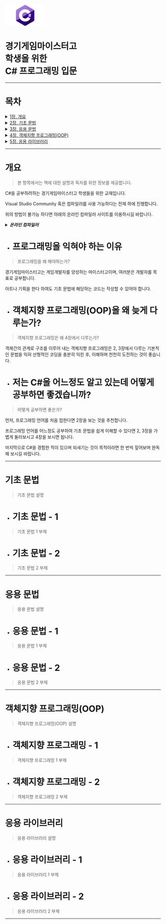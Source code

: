 
<img id="Img_CSharp" src="./Images/CSharp.png" width=128 height=72> 

경기게임마이스터고 <br>
학생을 위한 <br>
C# 프로그래밍 입문
=================

---

# 목차

<details>
<summary><a href="#개요"> 1장. 개요 </a></summary>
<br>

- [(C#) 프로그래밍을 익혀야 하는 이유](#프로그래밍을-익혀야-하는-이유)
- [객체지향 프로그래밍(OOP)을 왜 늦게 다루는가?](#객체지향-프로그래밍(OOP)을-왜-늦게-다루는가?)
- [개요 - 3](#개요---3)

</details>


<details>
<summary><a href="#기초-문법"> 2장. 기초 문법 </a></summary>
<br>

- [기초 문법 - 2](#기초-문법---2)
- [기초 문법 - 3](#기초-문법---3)

</details>

<details>
<summary><a href="#응용-문법"> 3장. 응용 문법 </a></summary>
<br>

- [응용 문법 - 2](#응용-문법---2)
- [응용 문법 - 3](#응용-문법---3)

</details>

<details>
<summary><a href="#객체지향-프로그래밍(OOP)"> 4장. 객체지향 프로그래밍(OOP) </a></summary>
<br>

- [객체지향 프로그래밍 - 2](#객체지향-프로그래밍---2)
- [객체지향 프로그래밍 - 3](#객체지향-프로그래밍---3)

</details>

<details>
<summary><a href="#응용-라이브러리"> 5장. 응용 라이브러리 </a></summary>
<br>

- [응용 라이브러리 - 2](#응용-라이브러리---2)
- [응용 라이브러리 - 3](#응용-라이브러리---3)

</details>


---

# 개요
> 본 항목에서는 책에 대한 설명과 독자를 위한 정보를 제공합니다.

C#을 공부하려하는 경기게임마이스터고 학생들을 위한 교재입니다.

Visual Studio Community 혹은 컴파일러를 사용 가능하다는 전제 하에 진행합니다.

위의 방법이 불가능 하다면 아래의 온라인 컴파일러 사이트를 이용하시길 바랍니다.

<details>
<summary><i><strong>온라인 컴파일러</strong></i></summary>
<br>

- [Programiz(Light, Dark)](https://www.programiz.com/csharp-programming/online-compiler/)
- [Rextester(Light, Dark)](https://rextester.com/)
- [Dotnetfiddle(Light)](https://dotnetfiddle.net/)
- [OnlineGdb(Light, Dark)](https://www.onlinegdb.com/online_csharp_compiler)

</details>

+ # 프로그래밍을 익혀야 하는 이유
> 프로그래밍을 왜 해야하는가?

경기게임마이스터고는 게임개발자를 양성하는 마이스터고이며, 여러분은 개발자를 목표로 공부합니다.

아트나 기획을 한다 하여도 기초 문법에 해당하는 코드는 작성할 수 있어야 합니다.

+ # 객체지향 프로그래밍(OOP)을 왜 늦게 다루는가?
> 객체지향 프로그래밍은 왜 4장에서 다루는가?

객체간의 관계로 구조를 이루어 내는 객체지향 프로그래밍은 2, 3장에서 다루는 기본적인 문법을 익혀 선형적인 코딩을 충분히 익힌 후, 이해하며 천천히 도전하는 것이 좋습니다.

+ # 저는 C#을 어느정도 알고 있는데 어떻게 공부하면 좋겠습니까?
> 어떻게 공부하면 좋은가?

먼저, 프로그래밍 언어를 처음 접한다면 2장을 보는 것을 추천합니다.

프로그래밍 언어를 어느정도 공부하여 기초 문법을 쉽게 이해할 수 있다면 2, 3장을 가볍게 둘러보시고 4장을 보시면 됩니다.

마지막으로 C#을 경험한 적이 있으며 되새기는 것이 목적이라면 한 번씩 짚어보며 완독 해 보시길 바랍니다.

---

# 기초 문법
> 기초 문법 설명

+ # 기초 문법 - 1
> 기초 문법 1 부제

+ # 기초 문법 - 2
> 기초 문법 2 부제

---

# 응용 문법
> 응용 문법 설명

+ # 응용 문법 - 1
> 응용 문법 1 부제

+ # 응용 문법 - 2
> 응용 문법 2 부제

---

# 객체지향 프로그래밍(OOP)
> 객체지향 프로그래밍(OOP) 설명

+ # 객체지향 프로그래밍 - 1
> 객체지향 프로그래밍 1 부제

+ # 객체지향 프로그래밍 - 2
> 객체지향 프로그래밍 2 부제

---

# 응용 라이브러리
> 응용 라이브러리 설명

+ # 응용 라이브러리 - 1
> 응용 라이브러리 1 부제

+ # 응용 라이브러리 - 2
> 응용 라이브러리 2 부제

---
